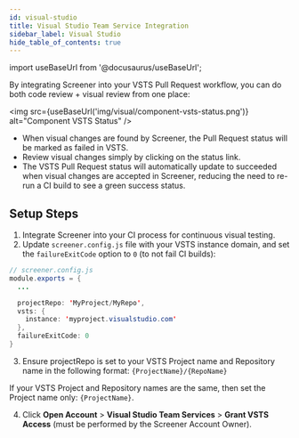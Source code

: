 ```yaml
---
id: visual-studio
title: Visual Studio Team Service Integration
sidebar_label: Visual Studio
hide_table_of_contents: true
---
```


import useBaseUrl from '@docusaurus/useBaseUrl';

By integrating Screener into your VSTS Pull Request workflow, you can do both code review + visual review from one place:

<img src={useBaseUrl('img/visual/component-vsts-status.png')} alt="Component VSTS Status" />

* When visual changes are found by Screener, the Pull Request status will be marked as failed in VSTS.
* Review visual changes simply by clicking on the status link.
* The VSTS Pull Request status will automatically update to succeeded when visual changes are accepted in Screener, reducing the need to re-run a CI build to see a green success status.

## Setup Steps
1. Integrate Screener into your CI process for continuous visual testing.
2. Update `screener.config.js` file with your VSTS instance domain, and set the `failureExitCode` option to `0` (to not fail CI builds):
  ```java
  // screener.config.js
  module.exports = {
    ...

    projectRepo: 'MyProject/MyRepo',
    vsts: {
      instance: 'myproject.visualstudio.com'
    },
    failureExitCode: 0
  }
  ```
3. Ensure projectRepo is set to your VSTS Project name and Repository name in the following format: `{ProjectName}/{RepoName}`

  If your VSTS Project and Repository names are the same, then set the Project name only: `{ProjectName}`.

4. Click **Open Account** > **Visual Studio Team Services** > **Grant VSTS Access** (must be performed by the Screener Account Owner).
